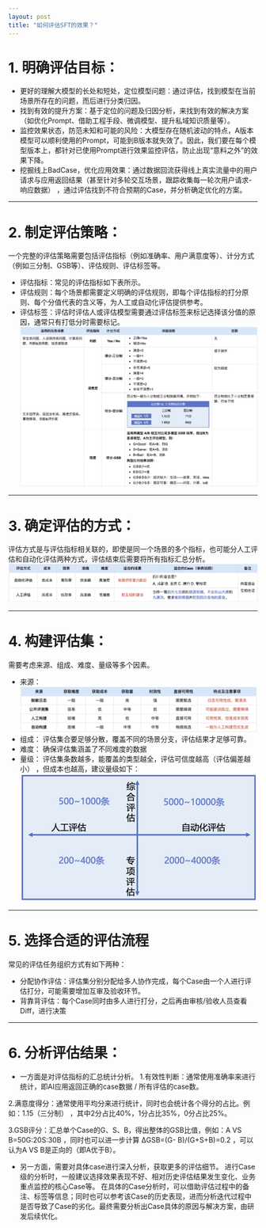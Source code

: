 ```yaml
---
layout: post
title: "如何评估SFT的效果？"
---
```


# 1. 明确评估目标：
- 更好的理解大模型的长处和短处，定位模型问题：通过评估，找到模型在当前场景所存在的问题，而后进行分类归因。
- 找到有效的提升方案：基于定位的问题及归因分析，来找到有效的解决方案（如优化Prompt、借助工程手段、微调模型、提升私域知识质量等）。
- 监控效果状态，防范未知和可能的风险：大模型存在随机波动的特点，A版本模型可以顺利使用的Prompt，可能到B版本就失效了。因此，我们要在每个模型版本上，都针对已使用Prompt进行效果监控评估，防止出现“意料之外”的效果下降。
- 挖掘线上BadCase，优化应用效果：通过数据回流获得线上真实流量中的用户请求与应用返回结果（甚至针对多轮交互场景，跟踪收集每一轮次用户请求-响应数据） ，通过评估找到不符合预期的Case，并分析确定优化的方案。

---

# 2. 制定评估策略：
一个完整的评估策略需要包括评估指标（例如准确率、用户满意度等）、计分方式（例如三分制、GSB等）、评估规则、评估标签等。

- 评估指标：常见的评估指标如下表所示。
- 评估规则：每个场景都需要定义明确的评估规则，即每个评估指标的打分原则、每个分值代表的含义等，为人工或自动化评估提供参考。
- 评估标签：评估时评估人或评估模型需要通过评估标签来标记选择该分值的原因，通常只有打低分时需要标记。
![评估策略](/images/打分.jpg)

---

# 3. 确定评估的方式：
评估方式是与评估指标相关联的，即使是同一个场景的多个指标，也可能分人工评估和自动化评估两种方式，评估结束后需要将所有指标汇总分析。
![评估方式](/images/评估方式.jpg)

---

# 4. 构建评估集：
需要考虑来源、组成、难度、量级等多个因素。
- 来源：
![评估集的构建](/images/评估集的构建.jpeg)
- 组成：
评估集合要足够分散，覆盖不同的场景分支，评估结果才足够可靠。
- 难度：
确保评估集涵盖了不同难度的数据
- 量级：
评估集条数越多，能覆盖的类型越全，评估可信度越高（评估偏差越小） ，但成本也越高，建议量级如下：
![评估集数量建议](/images/评估集数量建议.jpeg)

---

# 5. 选择合适的评估流程
常见的评估任务组织方式有如下两种：
- 分配协作评估：评估集分别分配给多人协作完成，每个Case由一个人进行评估打分，可能需要增加互审及验收环节。
- 背靠背评估：每个Case同时由多人进行打分，之后再由审核/验收人员查看Diff，进行决策

---

# 6. 分析评估结果：
- 一方面是对评估指标的汇总统计分析。
1.有效性判断：通常使用准确率来进行统计，即AI应用返回正确的case数据 / 所有评估的case数。

2.满意度得分：通常使用平均分来进行统计，同时也会统计各个得分的占比。例如：1.15（三分制） ，其中2分占比40%，1分占比35%，0分占比25%。

3.GSB评分：汇总单个Case的G、S、B，得出整体的GSB比值，例如：A VS B=50G:20S:30B ，同时也可以进一步计算 ΔGSB=(G-
B)/(G+S+B)=0.2 ，可以认为A VS B是正向的（即A优于B）。

- 另一方面，需要对具体case进行深入分析，获取更多的评估细节。
进行Case级的分析时，一般建议选择效果表现不好、相对历史评估结果发生变化、业务重点监控的核心Case等。
在具体的Case分析时，可以借助评估过程中的备注、标签等信息；同时也可以参考该Case的历史表现，进而分析迭代过程中是否导致了Case的劣化。最终需要分析出Case具体的原因与解决方案，由研发后续优化。


